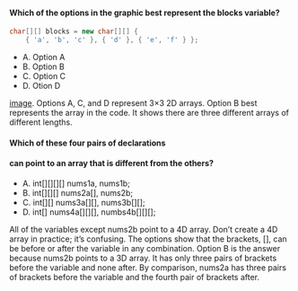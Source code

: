 #### Which of the options in the graphic best represent the blocks variable?
```java
char[][] blocks = new char[][] {
    { 'a', 'b', 'c' }, { 'd' }, { 'e', 'f' } };
```

* A. Option A
* B. Option B
* C. Option C
* D. Otion D

[image](./images/graphic_best.jpg).
Options A, C, and D represent 3×3 2D arrays.
Option B best represents the array in the code.
It shows there are three different arrays of different lengths.

#### Which of these four pairs of declarations
#### can point to an array that is different from the others?
* A. int[][][][] nums1a, nums1b;
* B. int[][][] nums2a[], nums2b;
* C. int[][] nums3a[][], nums3b[][];
* D. int[] nums4a[][][], numbs4b[][][];

All of the variables except nums2b point to a 4D array.
Don’t create a 4D array in practice; it’s confusing.
The options show that the brackets, [],
can be before or after the variable in any combination.
Option B is the answer because nums2b points to a 3D array.
It has only three pairs of brackets before the variable and none after.
By comparison, nums2a has three pairs
of brackets before the variable and the fourth pair of brackets after.
